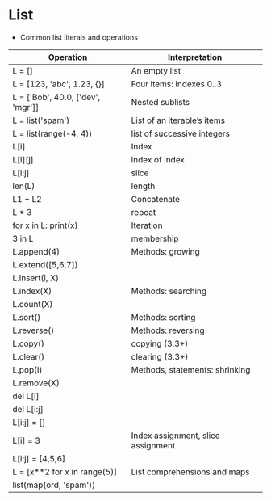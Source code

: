 # List

- Common list literals and operations

| Operation | Interpretation |
| --- | --- |
| L = [] |  An empty list |
| L = [123, 'abc', 1.23, {}] |  Four items: indexes 0..3 |
| L = ['Bob', 40.0, ['dev', 'mgr']]  | Nested sublists |
| L = list('spam') | List of an iterable’s items |
| L = list(range(-4, 4)) | list of successive integers |
| L[i]		 | Index |
| L[i][j]	 | index of index |
| L[i:j]	 | slice |
| len(L)	 | length |
| L1 + L2 	 | Concatenate |
| L * 3 	 | repeat |
| for x in L: print(x) | Iteration |
| 3 in L | membership |
| L.append(4) | Methods: growing |
| L.extend([5,6,7]) |  |
| L.insert(i, X) |  |
| L.index(X) | Methods: searching |
| L.count(X) |  |
| L.sort() | Methods: sorting |
| L.reverse() | Methods: reversing |
| L.copy() | copying (3.3+) |
| L.clear() | clearing (3.3+) |
| L.pop(i)| Methods, statements: shrinking |
| L.remove(X) |  |
| del L[i] |  |
| del L[i:j]|  |
| L[i:j] = [] |  |
| L[i] = 3 | Index assignment, slice assignment |
| L[i:j] = [4,5,6] |  |
| L = [x**2 for x in range(5)] | List comprehensions and maps |
| list(map(ord, 'spam')) |  |